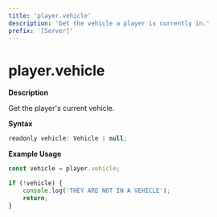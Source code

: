 ```yaml
---
title: 'player.vehicle'
description: 'Get the vehicle a player is currently in.'
prefix: '[Server]'
---
```


# player.vehicle

**Description**

Get the player's current vehicle.

**Syntax**

```js
readonly vehicle: Vehicle | null;
```

**Example Usage**

```js
const vehicle = player.vehicle;

if (!vehicle) {
    console.log('THEY ARE NOT IN A VEHICLE');
    return;
}
```

